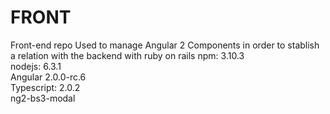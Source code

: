 # FRONT
Front-end repo 
Used to manage Angular 2 Components in order to stablish a relation with the backend with ruby on rails
npm: 3.10.3 <br>
nodejs: 6.3.1 <br>
Angular 2.0.0-rc.6 <br>
Typescript: 2.0.2 <br>
ng2-bs3-modal <br>
